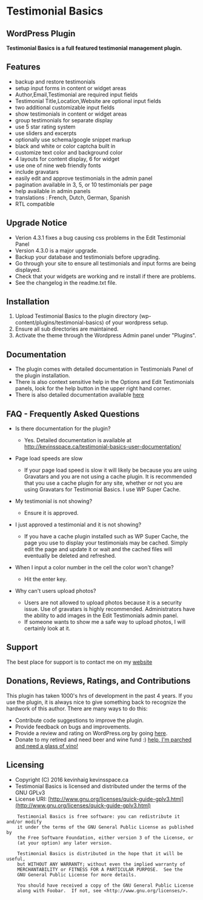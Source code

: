 # Testimonial Basics
## WordPress Plugin

**Testimonial Basics is a full featured testimonial management plugin.**

## Features

* backup and restore testimonials
* setup input forms in content or widget areas
* Author,Email,Testimonial are required input fields
* Testimonial Title,Location,Website are optional input fields
* two additional customizable input fields
* show testimonials in content or widget areas
* group testimonials for separate display
* use 5 star rating system
* use sliders and excerpts
* optionally use schema/google snippet markup
* black and white or color captcha built in
* customize text color and background color
* 4 layouts for content display, 6 for widget
* use one of nine web friendly fonts
* include gravatars
* easily edit and approve testimonials in the admin panel
* pagination available in 3, 5, or 10 testimonials per page
* help available in admin panels
* translations : French, Dutch, German, Spanish
* RTL compatible

## Upgrade Notice
* Verion 4.3.1 fixes a bug causing css problems in the Edit Testimonial Panel
* Version 4.3.0 is a major upgrade.
* Backup your database and testimonials before upgrading.
* Go through your site to ensure all testimonials and input forms are being displayed.
* Check that your widgets are working and re install if there are problems.
* See the changelog in the readme.txt file.

## Installation

1. Upload Testimonial Basics to the plugin directory 
   (wp-content/plugins/testimonial-basics) of your wordpress setup. 
2. Ensure all sub directories are maintained. 
3. Activate the theme through the Wordpress Admin panel under "Plugins".

## Documentation

* The plugin comes with detailed documentation in Testimonials Panel of the plugin installation.
* There is also context sensitive help in the Options and Edit Testimonials panels, look for the help button in the upper right hand corner.
* There is also detailed documentation available [here](http://kevinsspace.ca/testimonial-basics-user-documentation/)


## FAQ - Frequently Asked Questions

* Is there documentation for the plugin?
  * Yes. Detailed documentation is available at http://kevinsspace.ca/testimonial-basics-user-documentation/

* Page load speeds are slow
  * If your page load speed is slow it will likely be because you are using Gravatars and you are not using a cache plugin. It is recommended that you use a cache plugin for any site, whether or not you are using Gravatars for Testimonial Basics. I use WP Super Cache.

* My testimonial is not showing?
  * Ensure it is approved.

* I just approved a testimonial and it is not showing?
  * If you have a cache plugin installed such as WP Super Cache, the page you use to display your testimonials may be cached. Simply edit the page and update it or wait and the cached files will eventually be deleted and refreshed.

* When I input a color number in the cell the color won't change?
  * Hit the enter key.

* Why can't users upload photos?
  * Users are not allowed to upload photos because it is a security issue. Use of gravatars is highly recommended. Administrators have the ability to add images in the Edit Testimonials admin panel.
  * If someone wants to show me a safe way to upload photos, I will certainly look at it.

## Support
The best place for support is to contact me on my [website](//kevinsspace.ca/contact/)

## Donations, Reviews, Ratings, and Contributions
This plugin has taken 1000's hrs of development in the past 4 years. If you use the plugin, it is always nice to give something back to recognize the hardwork of this author. There are many ways to do this:
* Contribute code suggestions to improve the plugin.
* Provide feedback on bugs and improvements.
* Provide a review and rating on WordPress.org by going [here](https://wordpress.org/support/view/plugin-reviews/testimonial-basics).
* Donate to my retired and need beer and wine fund :) [help, I'm parched and need a glass of vino!](http://kevinsspace.ca/testimonial-basics-wordpress-plugin/)

## Licensing
* Copyright (C) 2016 kevinhaig kevinsspace.ca
* Testimonial Basics is licensed and distributed under the terms of the GNU GPLv3
* License URI: [http://www.gnu.org/licenses/quick-guide-gplv3.html](http://www.gnu.org/licenses/quick-guide-gplv3.html)
```
    Testimonial Basics is free software: you can redistribute it and/or modify
    it under the terms of the GNU General Public License as published by
    the Free Software Foundation, either version 3 of the License, or
    (at your option) any later version.

    Testimonial Basics is distributed in the hope that it will be useful,
    but WITHOUT ANY WARRANTY; without even the implied warranty of
    MERCHANTABILITY or FITNESS FOR A PARTICULAR PURPOSE.  See the
    GNU General Public License for more details.

    You should have received a copy of the GNU General Public License
    along with Foobar.  If not, see <http://www.gnu.org/licenses/>.
```
